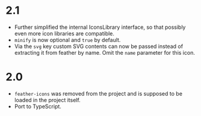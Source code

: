 2.1
===

*   Further simplified the internal IconsLibrary interface, so that possibly even more icon libraries are compatible.
*   `minify` is now optional and `true` by default.
*   Via the `svg` key custom SVG contents can now be passed instead of extracting it from feather by name. Omit the `name` parameter for this icon.

2.0
===

*   `feather-icons` was removed from the project and is supposed to be loaded in the project itself.
*   Port to TypeScript.

